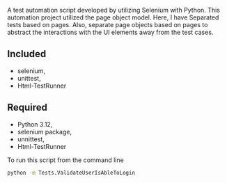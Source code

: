 A test automation script developed by utilizing Selenium with Python.
This automation project utilized the page object model. Here, I have Separated tests based on pages. 
Also, separate page objects based on pages to abstract the interactions with the UI elements away from the test cases.

## Included
* selenium,
* unittest,
* Html-TestRunner

## Required
* Python 3.12,
* selenium package,
* unnittest,
* Html-TestRunner

To run this script from the command line

```bash
python -m Tests.ValidateUserIsAbleToLogin
```
